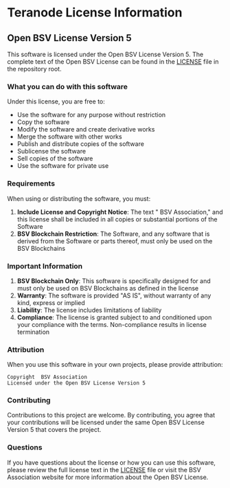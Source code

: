 # Teranode License Information

## Open BSV License Version 5

This software is licensed under the Open BSV License Version 5. The complete text of the Open BSV License can be found in the [LICENSE](https://github.com/bitcoin-sv/teranode/blob/main/LICENSE) file in the repository root.

### What you can do with this software

Under this license, you are free to:

- Use the software for any purpose without restriction
- Copy the software
- Modify the software and create derivative works
- Merge the software with other works
- Publish and distribute copies of the software
- Sublicense the software
- Sell copies of the software
- Use the software for private use

### Requirements

When using or distributing the software, you must:

1. **Include License and Copyright Notice**: The text " BSV Association," and this license shall be included in all copies or substantial portions of the Software
2. **BSV Blockchain Restriction**: The Software, and any software that is derived from the Software or parts thereof, must only be used on the BSV Blockchains

### Important Information

1. **BSV Blockchain Only**: This software is specifically designed for and must only be used on BSV Blockchains as defined in the license
2. **Warranty**: The software is provided "AS IS", without warranty of any kind, express or implied
3. **Liability**: The license includes limitations of liability
4. **Compliance**: The license is granted subject to and conditioned upon your compliance with the terms. Non-compliance results in license termination

### Attribution

When you use this software in your own projects, please provide attribution:

```
Copyright  BSV Association
Licensed under the Open BSV License Version 5
```

### Contributing

Contributions to this project are welcome. By contributing, you agree that your contributions will be licensed under the same Open BSV License Version 5 that covers the project.

### Questions

If you have questions about the license or how you can use this software, please review the full license text in the [LICENSE](https://github.com/bitcoin-sv/teranode/blob/main/LICENSE) file or visit the BSV Association website for more information about the Open BSV License.
